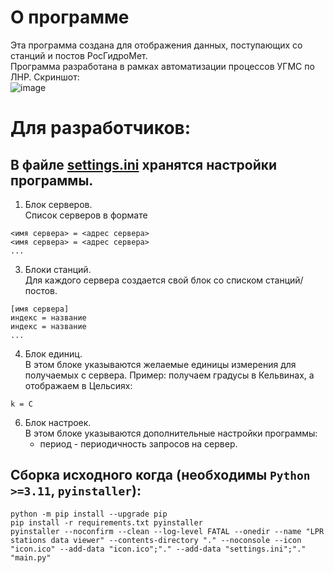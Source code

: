 # О программе
Эта программа создана для отображения данных, поступающих со станций и постов РосГидроМет.  
Программа разработана в рамках автоматизации процессов УГМС по ЛНР.
Скриншот:  
![image](https://github.com/n1tr0xs/LPR-stations-data-viewer/assets/36129181/bbcff89e-0a89-486b-9d87-10a7d0f13ec5)


# Для разработчиков:
## В файле [settings.ini](settings.ini) хранятся настройки программы.
1. Блок серверов.  
Список серверов в формате
```
<имя сервера> = <адрес сервера>
<имя сервера> = <адрес сервера>
...
```
3. Блоки станций.  
Для каждого сервера создается свой блок со списком станций/постов.
```
[имя сервера]
индекс = название
индекс = название
...
```
4. Блок единиц.  
В этом блоке указываются желаемые единицы измерения для получаемых с сервера.
Пример: получаем градусы в Кельвинах, а отображаем в Цельсиях:
```
k = C
```
6. Блок настроек.  
В этом блоке указываются дополнительные настройки программы:
    * период - периодичность запросов на сервер.

## Сборка исходного когда (необходимы `Python >=3.11`, `pyinstaller`):
```Batchfile
python -m pip install --upgrade pip
pip install -r requirements.txt pyinstaller
pyinstaller --noconfirm --clean --log-level FATAL --onedir --name "LPR stations data viewer" --contents-directory "." --noconsole --icon "icon.ico" --add-data "icon.ico";"." --add-data "settings.ini";"." "main.py"
```



